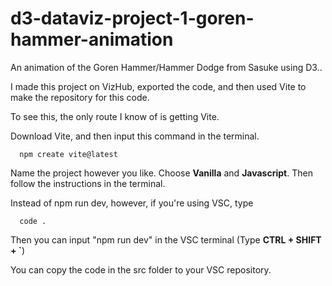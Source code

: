 # d3-dataviz-project-1-goren-hammer-animation
An animation of the Goren Hammer/Hammer Dodge from Sasuke using D3..

I made this project on VizHub, exported the code, and then used Vite to make the repository for this code.

To see this, the only route I know of is getting Vite.

Download Vite, and then input this command in the terminal.
```
  npm create vite@latest
```
Name the project however you like.
Choose **Vanilla** and **Javascript**.
Then follow the instructions in the terminal.

Instead of npm run dev, however, if you're using VSC, type 

```
  code .
```
Then you can input "npm run dev" in the VSC terminal (Type **CTRL + SHIFT + `**)

You can copy the code in the src folder to your VSC repository.
